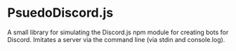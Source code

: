 # PsuedoDiscord.js
A small library for simulating the Discord.js npm module for creating bots for Discord. Imitates a server via the command line (via stdin and console.log).
